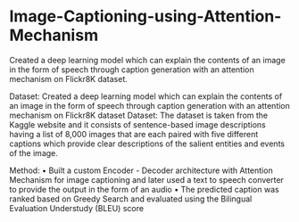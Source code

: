 # Image-Captioning-using-Attention-Mechanism
Created a deep learning model which can explain the contents of an image in the form of speech through caption generation with an attention mechanism on Flickr8K dataset.

Dataset:
Created a deep learning model which can explain the contents of an image in the form of speech through caption generation with an attention mechanism on Flickr8K dataset
Dataset: The dataset is taken from the Kaggle website and it consists of sentence-based image descriptions having a list of 8,000 images that are each paired with five different captions which provide clear descriptions of the salient entities and events of the image.

Method:
• Built a custom Encoder - Decoder architecture with Attention Mechanism for image captioning and later used a text to speech converter to provide the output in the form of an audio
• The predicted caption was ranked based on Greedy Search and evaluated using the Bilingual Evaluation Understudy (BLEU) score

